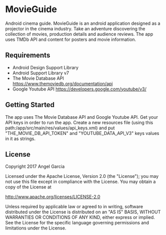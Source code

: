 # MovieGuide

Android cinema guide.
MovieGuide is an android application designed as a projector in the cinema industry.
Take an adventure discovering the collection of movies, production details and audience reviews.
The app uses TMDb API and content for posters and movie information.


## Requirements
- Android Design Support Library
- Android Support Library v7
- The Movie Database API  https://www.themoviedb.org/documentation/api
- Google Youtube API  https://developers.google.com/youtube/v3/


## Getting Started
The app uses The Movie Database API and Google Youtube API.
Get your API keys in order to run the app.
Create a new resources file (using this path:/app/src/main/res/values/api_keys.xml) and put "THE_MOVIE_DB_API_TOKEN" and "YOUTUBE_DATA_API_V3" keys values in it as strings.


## License

Copyright 2017 Angel Garcia

Licensed under the Apache License, Version 2.0 (the "License"); you may not use this file except in compliance with the License. You may obtain a copy of the License at

http://www.apache.org/licenses/LICENSE-2.0

Unless required by applicable law or agreed to in writing, software distributed under the License is distributed on an "AS IS" BASIS, WITHOUT WARRANTIES OR CONDITIONS OF ANY KIND, either express or implied. See the License for the specific language governing permissions and limitations under the License.


